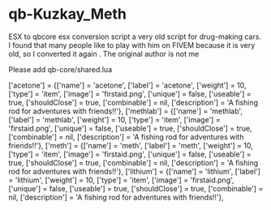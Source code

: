 # qb-Kuzkay_Meth
ESX to qbcore esx conversion script a very old script for drug-making cars. I found that many people like to play with him on FIVEM because it is very old, so I converted it again
. The original author is not me



Please add  qb-core/shared.lua  



['acetone'] 			         = {['name'] = 'acetone', 			            ['label'] = 'acetone', 				['weight'] = 10, 		['type'] = 'item', 		['image'] = 'firstaid.png', 			['unique'] = false, 	['useable'] = true, 	['shouldClose'] = true,	   ['combinable'] = nil,   ['description'] = 'A fishing rod for adventures with friends!!'},
	['methlab'] 			         = {['name'] = 'methlab', 			            ['label'] = 'methlab', 				['weight'] = 10, 		['type'] = 'item', 		['image'] = 'firstaid.png', 			['unique'] = false, 	['useable'] = true, 	['shouldClose'] = true,	   ['combinable'] = nil,   ['description'] = 'A fishing rod for adventures with friends!!'},
	['meth'] 			             = {['name'] = 'meth', 			                ['label'] = 'meth', 				['weight'] = 10, 		['type'] = 'item', 		['image'] = 'firstaid.png', 			['unique'] = false, 	['useable'] = true, 	['shouldClose'] = true,	   ['combinable'] = nil,   ['description'] = 'A fishing rod for adventures with friends!!'},
	['lithium'] 			         = {['name'] = 'lithium', 			            ['label'] = 'lithium', 				['weight'] = 10, 		['type'] = 'item', 		['image'] = 'firstaid.png', 			['unique'] = false, 	['useable'] = true, 	['shouldClose'] = true,	   ['combinable'] = nil,   ['description'] = 'A fishing rod for adventures with friends!!'},
